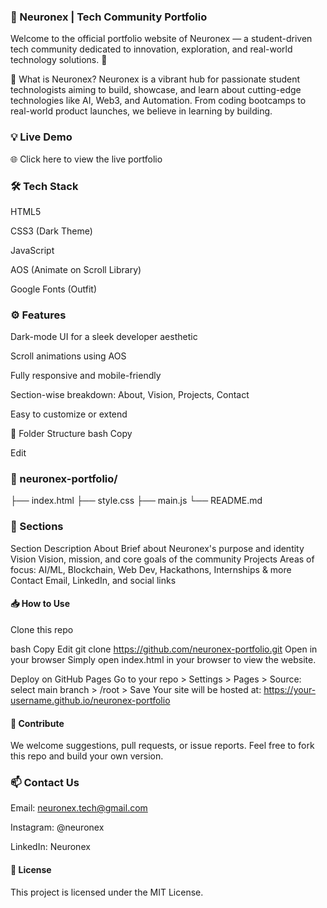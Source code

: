 
### 🧠 Neuronex | Tech Community Portfolio
Welcome to the official portfolio website of Neuronex — a student-driven tech community dedicated to innovation, exploration, and real-world technology solutions. 🚀


📌 What is Neuronex?
Neuronex is a vibrant hub for passionate student technologists aiming to build, showcase, and learn about cutting-edge technologies like AI, Web3, and Automation. From coding bootcamps to real-world product launches, we believe in learning by building.

### 💡 Live Demo
🌐 Click here to view the live portfolio

### 🛠️ Tech Stack
HTML5

CSS3 (Dark Theme)

JavaScript

AOS (Animate on Scroll Library)

Google Fonts (Outfit)

### ⚙️ Features
Dark-mode UI for a sleek developer aesthetic

Scroll animations using AOS

Fully responsive and mobile-friendly

Section-wise breakdown: About, Vision, Projects, Contact

Easy to customize or extend

📂 Folder Structure
bash
Copy


Edit
### 📁 neuronex-portfolio/
├── index.html
├── style.css
├── main.js
└── README.md


### 🧩 Sections
Section	Description
About	Brief about Neuronex's purpose and identity
Vision	Vision, mission, and core goals of the community
Projects	Areas of focus: AI/ML, Blockchain, Web Dev, Hackathons, Internships & more
Contact	Email, LinkedIn, and social links

#### 📥 How to Use
Clone this repo

bash
Copy
Edit
git clone https://github.com/neuronex-portfolio.git
Open in your browser
Simply open index.html in your browser to view the website.

Deploy on GitHub Pages
Go to your repo > Settings > Pages > Source: select main branch > /root > Save
Your site will be hosted at:
https://your-username.github.io/neuronex-portfolio

#### 🤝 Contribute
We welcome suggestions, pull requests, or issue reports.
Feel free to fork this repo and build your own version. 






### 📫 Contact Us
Email: neuronex.tech@gmail.com

Instagram: @neuronex

LinkedIn: Neuronex

#### 📄 License
This project is licensed under the MIT License.   
